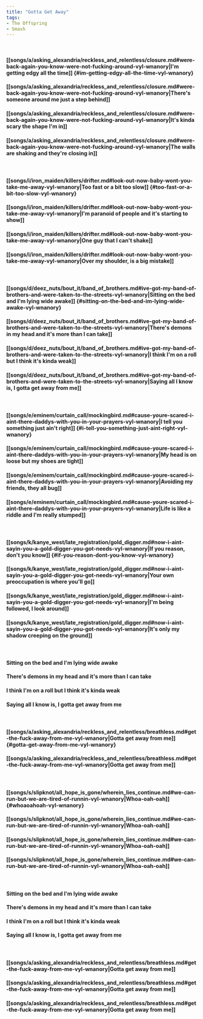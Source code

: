 ```yaml
---
title: "Gotta Get Away"
tags:
- The Offspring
- Smash
---
```

&nbsp;
#### [[songs/a/asking_alexandria/reckless_and_relentless/closure.md#were-back-again-you-know-were-not-fucking-around-vyl-wnanory|I'm getting edgy all the time]] {#im-getting-edgy-all-the-time-vyl-wnanory}
#### [[songs/a/asking_alexandria/reckless_and_relentless/closure.md#were-back-again-you-know-were-not-fucking-around-vyl-wnanory|There's someone around me just a step behind]]
#### [[songs/a/asking_alexandria/reckless_and_relentless/closure.md#were-back-again-you-know-were-not-fucking-around-vyl-wnanory|It's kinda scary the shape I'm in]]
#### [[songs/a/asking_alexandria/reckless_and_relentless/closure.md#were-back-again-you-know-were-not-fucking-around-vyl-wnanory|The walls are shaking and they're closing in]]
&nbsp;
#### [[songs/i/iron_maiden/killers/drifter.md#look-out-now-baby-wont-you-take-me-away-vyl-wnanory|Too fast or a bit too slow]] {#too-fast-or-a-bit-too-slow-vyl-wnanory}
#### [[songs/i/iron_maiden/killers/drifter.md#look-out-now-baby-wont-you-take-me-away-vyl-wnanory|I'm paranoid of people and it's starting to show]]
#### [[songs/i/iron_maiden/killers/drifter.md#look-out-now-baby-wont-you-take-me-away-vyl-wnanory|One guy that I can't shake]]
#### [[songs/i/iron_maiden/killers/drifter.md#look-out-now-baby-wont-you-take-me-away-vyl-wnanory|Over my shoulder, is a big mistake]]
&nbsp;
#### [[songs/d/deez_nuts/bout_it/band_of_brothers.md#ive-got-my-band-of-brothers-and-were-taken-to-the-streets-vyl-wnanory|Sitting on the bed and I'm lying wide awake]] {#sitting-on-the-bed-and-im-lying-wide-awake-vyl-wnanory}
#### [[songs/d/deez_nuts/bout_it/band_of_brothers.md#ive-got-my-band-of-brothers-and-were-taken-to-the-streets-vyl-wnanory|There's demons in my head and it's more than I can take]]
#### [[songs/d/deez_nuts/bout_it/band_of_brothers.md#ive-got-my-band-of-brothers-and-were-taken-to-the-streets-vyl-wnanory|I think I'm on a roll but I think it's kinda weak]]
#### [[songs/d/deez_nuts/bout_it/band_of_brothers.md#ive-got-my-band-of-brothers-and-were-taken-to-the-streets-vyl-wnanory|Saying all I know is, I gotta get away from me]]
&nbsp;
#### [[songs/e/eminem/curtain_call/mockingbird.md#cause-youre-scared-i-aint-there-daddys-with-you-in-your-prayers-vyl-wnanory|I tell you something just ain't right]] {#i-tell-you-something-just-aint-right-vyl-wnanory}
#### [[songs/e/eminem/curtain_call/mockingbird.md#cause-youre-scared-i-aint-there-daddys-with-you-in-your-prayers-vyl-wnanory|My head is on loose but my shoes are tight]]
#### [[songs/e/eminem/curtain_call/mockingbird.md#cause-youre-scared-i-aint-there-daddys-with-you-in-your-prayers-vyl-wnanory|Avoiding my friends, they all bug]]
#### [[songs/e/eminem/curtain_call/mockingbird.md#cause-youre-scared-i-aint-there-daddys-with-you-in-your-prayers-vyl-wnanory|Life is like a riddle and I'm really stumped]]
&nbsp;
#### [[songs/k/kanye_west/late_registration/gold_digger.md#now-i-aint-sayin-you-a-gold-digger-you-got-needs-vyl-wnanory|If you reason, don't you know]] {#if-you-reason-dont-you-know-vyl-wnanory}
#### [[songs/k/kanye_west/late_registration/gold_digger.md#now-i-aint-sayin-you-a-gold-digger-you-got-needs-vyl-wnanory|Your own preoccupation is where you'll go]]
#### [[songs/k/kanye_west/late_registration/gold_digger.md#now-i-aint-sayin-you-a-gold-digger-you-got-needs-vyl-wnanory|I'm being followed, I look around]]
#### [[songs/k/kanye_west/late_registration/gold_digger.md#now-i-aint-sayin-you-a-gold-digger-you-got-needs-vyl-wnanory|It's only my shadow creeping on the ground]]
&nbsp;
#### Sitting on the bed and I'm lying wide awake
#### There's demons in my head and it's more than I can take
#### I think I'm on a roll but I think it's kinda weak
#### Saying all I know is, I gotta get away from me
&nbsp;
#### [[songs/a/asking_alexandria/reckless_and_relentless/breathless.md#get-the-fuck-away-from-me-vyl-wnanory|Gotta get away from me]] {#gotta-get-away-from-me-vyl-wnanory}
#### [[songs/a/asking_alexandria/reckless_and_relentless/breathless.md#get-the-fuck-away-from-me-vyl-wnanory|Gotta get away from me]]
&nbsp;
#### [[songs/s/slipknot/all_hope_is_gone/wherein_lies_continue.md#we-can-run-but-we-are-tired-of-runnin-vyl-wnanory|Whoa-oah-oah]] {#whoaoahoah-vyl-wnanory}
#### [[songs/s/slipknot/all_hope_is_gone/wherein_lies_continue.md#we-can-run-but-we-are-tired-of-runnin-vyl-wnanory|Whoa-oah-oah]]
#### [[songs/s/slipknot/all_hope_is_gone/wherein_lies_continue.md#we-can-run-but-we-are-tired-of-runnin-vyl-wnanory|Whoa-oah-oah]]
#### [[songs/s/slipknot/all_hope_is_gone/wherein_lies_continue.md#we-can-run-but-we-are-tired-of-runnin-vyl-wnanory|Whoa-oah-oah]]
&nbsp;
#### Sitting on the bed and I'm lying wide awake
#### There's demons in my head and it's more than I can take
#### I think I'm on a roll but I think it's kinda weak
#### Saying all I know is, I gotta get away from me
&nbsp;
#### [[songs/a/asking_alexandria/reckless_and_relentless/breathless.md#get-the-fuck-away-from-me-vyl-wnanory|Gotta get away from me]]
#### [[songs/a/asking_alexandria/reckless_and_relentless/breathless.md#get-the-fuck-away-from-me-vyl-wnanory|Gotta get away from me]]
#### [[songs/a/asking_alexandria/reckless_and_relentless/breathless.md#get-the-fuck-away-from-me-vyl-wnanory|Gotta get away from me]]
